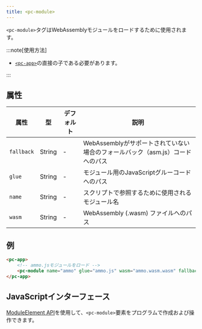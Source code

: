 ```yaml
---
title: <pc-module>
---
```


`<pc-module>`タグはWebAssemblyモジュールをロードするために使用されます。

:::note[使用方法]

*   [`<pc-app>`](../pc-app)の直接の子である必要があります。

:::

## 属性

<div className="attribute-table">

| 属性 | 型 | デフォルト | 説明 |
| --- | --- | --- | --- |
| `fallback` | String | - | WebAssemblyがサポートされていない場合のフォールバック（asm.js）コードへのパス |
| `glue` | String | - | モジュール用のJavaScriptグルーコードへのパス |
| `name` | String | - | スクリプトで参照するために使用されるモジュール名 |
| `wasm` | String | - | WebAssembly (.wasm) ファイルへのパス |

</div>

## 例

```html
<pc-app>
    <!-- ammo.jsモジュールをロード -->
    <pc-module name="ammo" glue="ammo.js" wasm="ammo.wasm.wasm" fallback="ammo.wasm.js"></pc-module>
</pc-app>
```

## JavaScriptインターフェース

[ModuleElement API](https://api.playcanvas.com/web-components/classes/ModuleElement.html)を使用して、`<pc-module>`要素をプログラムで作成および操作できます。
